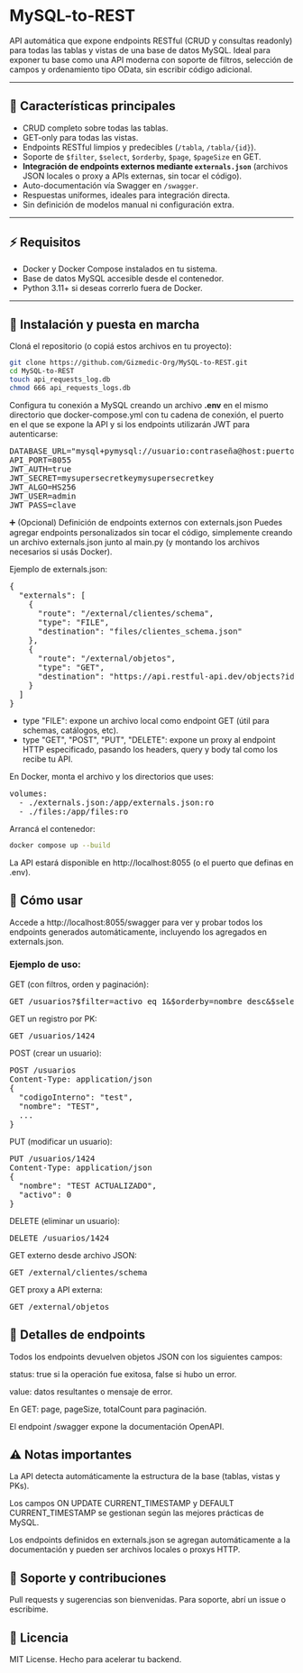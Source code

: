 # MySQL-to-REST

API automática que expone endpoints RESTful (CRUD y consultas readonly) para todas las tablas y vistas de una base de datos MySQL.
Ideal para exponer tu base como una API moderna con soporte de filtros, selección de campos y ordenamiento tipo OData, sin escribir código adicional.

---

## 🚀 Características principales

- CRUD completo sobre todas las tablas.
- GET-only para todas las vistas.
- Endpoints RESTful limpios y predecibles (`/tabla`, `/tabla/{id}`).
- Soporte de `$filter`, `$select`, `$orderby`, `$page`, `$pageSize` en GET.
- **Integración de endpoints externos mediante `externals.json`** (archivos JSON locales o proxy a APIs externas, sin tocar el código).
- Auto-documentación vía Swagger en `/swagger`.
- Respuestas uniformes, ideales para integración directa.
- Sin definición de modelos manual ni configuración extra.

---

## ⚡ Requisitos

- Docker y Docker Compose instalados en tu sistema.
- Base de datos MySQL accesible desde el contenedor.
- Python 3.11+ si deseas correrlo fuera de Docker.

---

## 📂 Instalación y puesta en marcha

Cloná el repositorio (o copiá estos archivos en tu proyecto):

```sh
git clone https://github.com/Gizmedic-Org/MySQL-to-REST.git
cd MySQL-to-REST
touch api_requests_log.db
chmod 666 api_requests_logs.db
```

Configura tu conexión a MySQL creando un archivo **.env** en el mismo directorio que docker-compose.yml con tu cadena de conexión, el puerto en el que se expone la API
y si los endpoints utilizarán JWT para autenticarse:

<pre>
DATABASE_URL="mysql+pymysql://usuario:contraseña@host:puerto/nombre_base"
API_PORT=8055
JWT_AUTH=true
JWT_SECRET=mysupersecretkeymysupersecretkey
JWT_ALGO=HS256
JWT_USER=admin
JWT_PASS=clave
</pre>

➕ (Opcional) Definición de endpoints externos con externals.json
Puedes agregar endpoints personalizados sin tocar el código, simplemente creando un archivo externals.json junto al main.py (y montando los archivos necesarios si usás Docker).

Ejemplo de externals.json:

<pre>
{
  "externals": [
    {
      "route": "/external/clientes/schema",
      "type": "FILE",
      "destination": "files/clientes_schema.json"
    },
    {
      "route": "/external/objetos",
      "type": "GET",
      "destination": "https://api.restful-api.dev/objects?id=3&id=5"
    }
  ]
}
</pre>

- type "FILE": expone un archivo local como endpoint GET (útil para schemas, catálogos, etc).
- type "GET", "POST", "PUT", "DELETE": expone un proxy al endpoint HTTP especificado, pasando los headers, query y body tal como los recibe tu API.

En Docker, monta el archivo y los directorios que uses:

<pre>
volumes:
  - ./externals.json:/app/externals.json:ro
  - ./files:/app/files:ro
</pre>

Arrancá el contenedor:

```sh
docker compose up --build
```

La API estará disponible en http://localhost:8055 (o el puerto que definas en .env).

## 🧪 Cómo usar
Accede a http://localhost:8055/swagger para ver y probar todos los endpoints generados automáticamente, incluyendo los agregados en externals.json.

### Ejemplo de uso:

GET (con filtros, orden y paginación):

<pre>
GET /usuarios?$filter=activo eq 1&$orderby=nombre desc&$select=id,nombre,apellido&$page=1&$pageSize=10
</pre>

GET un registro por PK:

<pre>
GET /usuarios/1424
</pre>

POST (crear un usuario):

<pre>
POST /usuarios
Content-Type: application/json
{
  "codigoInterno": "test",
  "nombre": "TEST",
  ...
}
</pre>

PUT (modificar un usuario):

<pre>
PUT /usuarios/1424
Content-Type: application/json
{
  "nombre": "TEST ACTUALIZADO",
  "activo": 0
}
</pre>

DELETE (eliminar un usuario):

<pre>
DELETE /usuarios/1424
</pre>

GET externo desde archivo JSON:

<pre>
GET /external/clientes/schema
</pre>

GET proxy a API externa:

<pre>
GET /external/objetos
</pre>

## 📝 Detalles de endpoints
Todos los endpoints devuelven objetos JSON con los siguientes campos:

status: true si la operación fue exitosa, false si hubo un error.

value: datos resultantes o mensaje de error.

En GET: page, pageSize, totalCount para paginación.

El endpoint /swagger expone la documentación OpenAPI.

## ⚠️ Notas importantes
La API detecta automáticamente la estructura de la base (tablas, vistas y PKs).

Los campos ON UPDATE CURRENT_TIMESTAMP y DEFAULT CURRENT_TIMESTAMP se gestionan según las mejores prácticas de MySQL.

Los endpoints definidos en externals.json se agregan automáticamente a la documentación y pueden ser archivos locales o proxys HTTP.

## 💬 Soporte y contribuciones
Pull requests y sugerencias son bienvenidas.
Para soporte, abrí un issue o escribime.

## 🏁 Licencia
MIT License.
Hecho para acelerar tu backend.